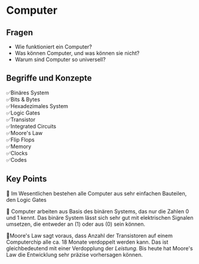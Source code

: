 # Computer

## Fragen

* Wie funktioniert ein Computer?
* Was können Computer, und was können sie nicht?
* Warum sind Computer so universell?

## Begriffe und Konzepte

✅Binäres System  
✅Bits & Bytes  
✅Hexadezimales System  
✅Logic Gates  
✅Transistor  
✅Integrated Circuits  
✅Moore's Law  
✅Flip Flops   
✅Memory  
✅Clocks  
✅Codes

## Key Points

🔑 Im Wesentlichen bestehen alle Computer aus sehr einfachen Bauteilen, den Logic Gates  
  
🔑 Computer arbeiten aus Basis des binären Systems, das nur die Zahlen 0 und 1 kennt. Das binäre System lässt sich sehr gut mit elektrischen Signalen umsetzen, die entweder an \(1\) oder aus \(0\) sein können.  
  
🔑Moore's Law sagt voraus, dass Anzahl der Transistoren auf einem Computerchip alle ca. 18 Monate verdoppelt werden kann. Das ist gleichbedeutend mit einer Verdopplung der _Leistung._ Bis heute hat Moore's Law die Entwicklung sehr präzise vorhersagen können.



